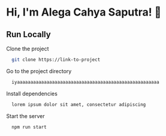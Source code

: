 
# Hi, I'm Alega Cahya Saputra! 👋


## Run Locally

Clone the project

```bash
  git clone https://link-to-project
```

Go to the project directory

```bash
  iyaaaaaaaaaaaaaaaaaaaaaaaaaaaaaaaaaaaaaaaaaaaaaaaaaaaaa
```

Install dependencies

```bash
  lorem ipsum dolor sit amet, consectetur adipiscing
```

Start the server

```bash
  npm run start
```


